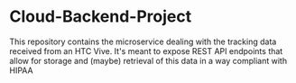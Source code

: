 # Cloud-Backend-Project

This repository contains the microservice dealing with the tracking data received from an HTC Vive. It's meant to expose REST API endpoints that allow for
storage and (maybe) retrieval of this data in a way compliant with HIPAA
